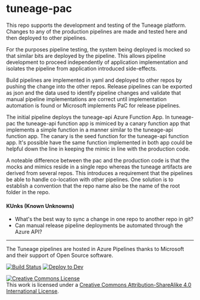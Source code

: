 # tuneage-pac
This repo supports the development and testing of the Tuneage platform. Changes to any of the production pipelines are made and tested here and then deployed to other pipelines. 

For the purposes pipeline testing, the system being deployed is mocked so that similar bits are deployed by the pipeline. This allows pipeline development to proceed independently of application implementation and isolates the pipeline from application introduced side-effects. 

Build pipelines are implemented in yaml and deployed to other repos by pushing the change into the other repos. Release pipelines can be exported as json and the data used to identify pipeline changes and validate that manual pipeline implementations are correct until implementation automation is found or Microsoft implements PaC for release pipelines.

The initial pipeline deploys the tuneage-api Azure Function App. In tuneage-pac the tuneage-api function app is mimiced by a canary  function app that implements a simple function in a manner similar to the tuneage-api function app. The canary is the seed function for the tuneage-api function app. It's possible have the same function implemented in both app could be helpful down the line in keeping the mimic in line with the production code.

A noteable difference between the pac and the production code is that the mocks and mimics reside in a single repo whereas the tuneage artifacts are derived from several repos. This introduces a requirement that the pipelines be able to handle co-location with other pipelines. One solution is to establish a convention that the repo name also be the name of the root folder in the repo. 

#### KUnks (Known Unknowns)
* What's the best way to sync a change in one repo to another repo in git? 
* Can manual release pipeline deployments be automated through the Azure API? 

---
The Tuneage pipelines are hosted in Azure Pipelines thanks to Microsoft and their support of Open Source software.

[![Build Status](https://dev.azure.com/juxce/Tuneage/_apis/build/status/Juxce.tuneage-pac)](https://dev.azure.com/juxce/Tuneage/_build/latest?definitionId=6)
[![Deploy to Dev](https://vsrm.dev.azure.com/juxce/_apis/public/Release/badge/592a38d1-46db-4367-840d-e39c838dc135/1/1)](https://dev.azure.com/juxce/Tuneage/_release?view=mine&definitionId=1)

<a rel="license" href="http://creativecommons.org/licenses/by-sa/4.0/"><img alt="Creative Commons License" style="border-width:0" src="https://i.creativecommons.org/l/by-sa/4.0/88x31.png" /></a><br />This work is licensed under a <a rel="license" href="http://creativecommons.org/licenses/by-sa/4.0/">Creative Commons Attribution-ShareAlike 4.0 International License</a>.
